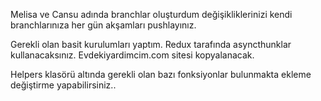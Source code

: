 
Melisa ve Cansu adında branchlar oluşturdum değişikliklerinizi kendi branchlarınıza her gün akşamları pushlayınız.

Gerekli olan basit kurulumları yaptım.
Redux tarafında asyncthunklar kullanacaksınız.
Evdekiyardimcim.com sitesi kopyalanacak.

Helpers klasörü altında gerekli olan bazı fonksiyonlar bulunmakta ekleme değiştirme yapabilirsiniz..


